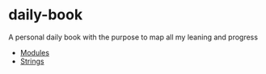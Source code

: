 # daily-book
A personal daily book with the purpose to map all my leaning and progress


- [Modules](modules/README.md)
- [Strings](strings/README.md)